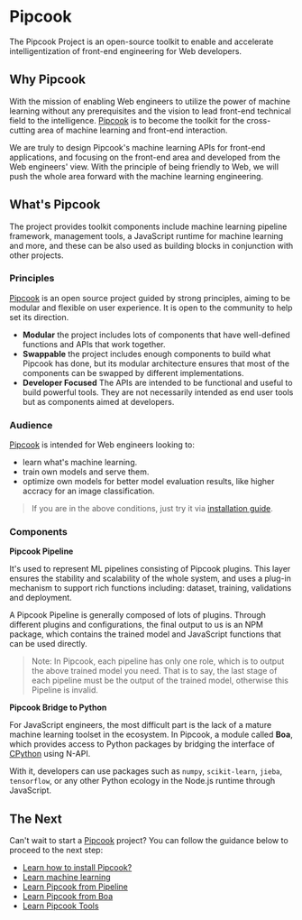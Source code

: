 # Pipcook

The Pipcook Project is an open-source toolkit to enable and accelerate intelligentization of front-end engineering for Web developers.

## Why Pipcook

With the mission of enabling Web engineers to utilize the power of machine learning without any prerequisites and the vision to lead front-end technical field to the intelligence. [Pipcook][] is to become the toolkit for the cross-cutting area of machine learning and front-end interaction.

We are truly to design Pipcook's machine learning APIs for front-end applications, and focusing on the front-end area and developed from the Web engineers' view. With the principle of being friendly to Web, we will push the whole area forward with the machine learning engineering.

## What's Pipcook

The project provides toolkit components include machine learning pipeline framework, management tools, a JavaScript runtime for machine learning and more, and these can be also used as building blocks in conjunction with other projects.

### Principles

[Pipcook][] is an open source project guided by strong principles, aiming to be modular and flexible on user experience. It is open to the community to help set its direction.

- **Modular** the project includes lots of components that have well-defined functions and APIs that work together.
- **Swappable** the project includes enough components to build what Pipcook has done, but its modular architecture ensures that most of the components can be swapped by different implementations.
- **Developer Focused** The APIs are intended to be functional and useful to build powerful tools. They are not necessarily intended as end user tools but as components aimed at developers.

### Audience

[Pipcook][] is intended for Web engineers looking to:

- learn what's machine learning.
- train own models and serve them.
- optimize own models for better model evaluation results, like higher accracy for an image classification.

> If you are in the above conditions, just try it via [installation guide](INSTALL.md).

### Components

__Pipcook Pipeline__

It's used to represent ML pipelines consisting of Pipcook plugins. This layer ensures the stability and scalability of the whole system, and uses a plug-in mechanism to support rich functions including: dataset, training, validations and deployment.

A Pipcook Pipeline is generally composed of lots of plugins. Through different plugins and configurations, the final output to us is an NPM package, which contains the trained model and JavaScript functions that can be used directly.

> Note: In Pipcook, each pipeline has only one role, which is to output the above trained model you need. That is to say, the last stage of each pipeline must be the output of the trained model, otherwise this Pipeline is invalid.

__Pipcook Bridge to Python__

For JavaScript engineers, the most difficult part is the lack of a mature machine learning toolset in the ecosystem. In Pipcook, a module called **Boa**, which provides access to Python packages by bridging the interface of [CPython][] using N-API.

With it, developers can use packages such as `numpy`, `scikit-learn`, `jieba`, `tensorflow`, or any other Python ecology in the Node.js runtime through JavaScript.

## The Next

Can't wait to start a [Pipcook][] project? You can follow the guidance below to proceed to the next step:

- [Learn how to install Pipcook?](INSTALL.md)
- [Learn machine learning](tutorials/machine-learning-overview.md)
- [Learn Pipcook from Pipeline](manual/intro-to-pipeline.md)
- [Learn Pipcook from Boa](manual/intro-to-boa.md)
- [Learn Pipcook Tools](manual/pipcook-tools.md)

[Pipcook]: https://github.com/alibaba/pipcook
[CPython]: https://github.com/python/cpython
